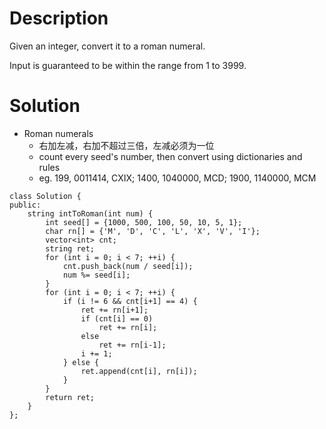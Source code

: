 # Description

Given an integer, convert it to a roman numeral.

Input is guaranteed to be within the range from 1 to 3999.

# Solution

- Roman numerals
  - 右加左减，右加不超过三倍，左减必须为一位
  - count every seed's number, then convert using dictionaries and rules
  - eg. 199, 0011414, CXIX; 1400, 1040000, MCD; 1900, 1140000, MCM
```
class Solution {
public:
    string intToRoman(int num) {
        int seed[] = {1000, 500, 100, 50, 10, 5, 1};
        char rn[] = {'M', 'D', 'C', 'L', 'X', 'V', 'I'};
        vector<int> cnt;
        string ret;
        for (int i = 0; i < 7; ++i) {
            cnt.push_back(num / seed[i]);
            num %= seed[i];
        }
        for (int i = 0; i < 7; ++i) {
            if (i != 6 && cnt[i+1] == 4) {
                ret += rn[i+1];
                if (cnt[i] == 0)
                    ret += rn[i];
                else
                    ret += rn[i-1];
                i += 1;
            } else {
                ret.append(cnt[i], rn[i]);
            }
        }
        return ret;
    }
};
```

